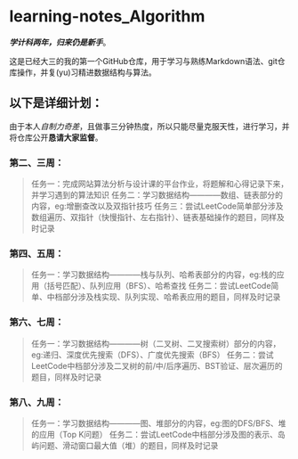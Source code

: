 # learning-notes_Algorithm
***学计科两年，归来仍是新手***。

这是已经大三的我的第一个GitHub仓库，用于学习与熟练Markdown语法、git仓库操作，并复(yu)习精进数据结构与算法。

## 以下是详细计划：
由于本人*自制力奇差*，且做事三分钟热度，所以只能尽量克服天性，进行学习，并将仓库公开**恳请大家监督**。
### 第二、三周：
>任务一：完成网站算法分析与设计课的平台作业，将题解和心得记录下来，并学习遇到的算法知识
>任务二：学习数据结构————数组、链表部分的内容，eg:增删查改以及双指针技巧
>任务三：尝试LeetCode简单部分涉及数组遍历、双指针（快慢指针、左右指针）、链表基础操作的题目，同样及时记录
### 第四、五周：
>任务一：学习数据结构————栈与队列、哈希表部分的内容，eg:栈的应用（括号匹配）、队列应用（BFS）、哈希查找
>任务二：尝试LeetCode简单、中档部分涉及栈实现、队列实现、哈希表应用的题目，同样及时记录
### 第六、七周：
>任务一：学习数据结构————树（二叉树、二叉搜索树）部分的内容，eg:递归、深度优先搜索（DFS）、广度优先搜索（BFS）
>任务二：尝试LeetCode中档部分涉及二叉树的前/中/后序遍历、BST验证、层次遍历的题目，同样及时记录
### 第八、九周：
>任务一：学习数据结构————图、堆部分的内容，eg:图的DFS/BFS、堆的应用（Top K问题）
>任务二：尝试LeetCode中档部分涉及图的表示、岛屿问题、滑动窗口最大值（堆）的题目，同样及时记录

